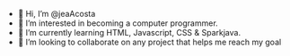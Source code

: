 - 👋 Hi, I’m @jeaAcosta
- 👀 I’m interested in becoming a computer programmer. 
- 🌱 I’m currently learning HTML, Javascript, CSS & Sparkjava.
- 💞️ I’m looking to collaborate on any project that helps me reach my goal


<!---
jeaAcosta/jeaAcosta is a ✨ special ✨ repository because its `README.md` (this file) appears on your GitHub profile.
You can click the Preview link to take a look at your changes.
--->
